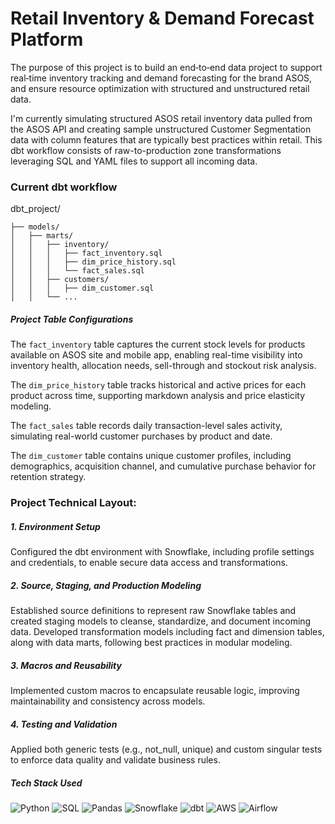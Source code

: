 # Retail Inventory & Demand Forecast Platform

The purpose of this project is to build an end‑to‑end data project to support real‑time inventory tracking and demand forecasting for the brand ASOS, and ensure resource optimization with structured and unstructured retail data. 

I'm currently simulating structured ASOS retail inventory data pulled from the ASOS API and creating sample unstructured Customer Segmentation data with column features that are typically best practices within retail. This dbt workflow consists of raw-to-production zone transformations leveraging SQL and YAML files to support all incoming data.

### Current dbt workflow
dbt_project/
```text
├── models/
│   ├── marts/
│   │   ├── inventory/
│   │   │   ├── fact_inventory.sql
│   │   │   ├── dim_price_history.sql
│   │   │   └── fact_sales.sql
│   │   ├── customers/
│   │   │   ├── dim_customer.sql
│   │   └── ...
```
##### Project Table Configurations
The `fact_inventory` table captures the current stock levels for products available on ASOS site and mobile app, enabling real-time visibility into inventory health, allocation needs, sell-through and stockout risk analysis.

The `dim_price_history` table tracks historical and active prices for each product across time, supporting markdown analysis and price elasticity modeling.

The `fact_sales` table records daily transaction-level sales activity, simulating real-world customer purchases by product and date.

The `dim_customer` table contains unique customer profiles, including demographics, acquisition channel, and cumulative purchase behavior for retention strategy.



### Project Technical Layout:

##### 1. Environment Setup
Configured the dbt environment with Snowflake, including profile settings and credentials, to enable secure data access and transformations.

##### 2. Source, Staging, and Production Modeling
Established source definitions to represent raw Snowflake tables and created staging models to cleanse, standardize, and document incoming data.
Developed transformation models including fact and dimension tables, along with data marts, following best practices in modular modeling.

##### 3. Macros and Reusability
Implemented custom macros to encapsulate reusable logic, improving maintainability and consistency across models.

##### 4. Testing and Validation
Applied both generic tests (e.g., not_null, unique) and custom singular tests to enforce data quality and validate business rules.

##### Tech Stack Used
![Python](https://img.shields.io/badge/Python-3776AB?style=flat&logo=python&logoColor=white) 
![SQL](https://img.shields.io/badge/SQL-336791?style=flat&logo=postgresql&logoColor=white) 
![Pandas](https://img.shields.io/badge/Pandas-150458?style=flat&logo=pandas&logoColor=white) 
![Snowflake](https://img.shields.io/badge/Snowflake-29B5E8?style=flat&logo=snowflake&logoColor=white) 
![dbt](https://img.shields.io/badge/dbt-FF694B?style=flat&logo=dbt&logoColor=white) 
![AWS](https://img.shields.io/badge/AWS-232F3E?style=flat&logo=amazon-aws&logoColor=FF9900) 
![Airflow](https://img.shields.io/badge/Airflow-017CEE?style=flat&logo=apache-airflow&logoColor=white)

